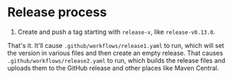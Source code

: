 # Release process

1. Create and push a tag starting with `release-v`, like `release-v0.13.0`.

That's it. It'll cause `.github/workflows/release1.yaml` to run, which will set the version in various files and then create an
empty release. That causes `.github/workflows/release2.yaml` to run, which builds the release files and uploads them to the GitHub
release and other places like Maven Central.
